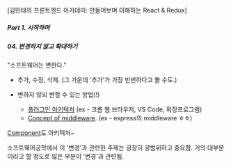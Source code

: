 [김민태의 프론트엔드 아카데미: 만들어보며 이해하는 React & Redux]

##### Part 1. 시작하며

##### 04. 변경하지 않고 확대하기

"소프트웨어는 변한다."

- 추가, 수정, 삭제. (그 가운데 '추가'가 가장 빈번하다고 볼 수도.)
- 변하지 않되 변할 수 있는 방법(!)

  - [플러그인 아키텍처](https://ko.wikipedia.org/wiki/%ED%94%8C%EB%9F%AC%EA%B7%B8%EC%9D%B8)
    (ex - 크롬 웹 브라우저, VS Code, 확장프로그램)
  - [Concept of middleware](https://ko.wikipedia.org/wiki/%EB%AF%B8%EB%93%A4%EC%9B%A8%EC%96%B4).
    (ex - express의 middleware ㅎㅎ)

[Component](https://ko.wikipedia.org/wiki/%EC%BB%B4%ED%8F%AC%EB%84%8C%ED%8A%B8_%EA%B8%B0%EB%B0%98_%EC%86%8C%ED%94%84%ED%8A%B8%EC%9B%A8%EC%96%B4_%EA%B3%B5%ED%95%99)도 아키텍처~

소프트웨어공학에서 이 '변경'과 관련한 주제는 굉장히 광범위하고 중요함. 거의 대부분이라고 할 정도로 많은 부분이 '변경'과 관련됨.
